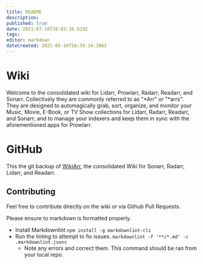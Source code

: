 ```yaml
---
title: README
description: 
published: true
date: 2021-07-10T16:03:16.819Z
tags: 
editor: markdown
dateCreated: 2021-05-16T16:59:34.386Z
---
```


# Wiki

Welcome to the consolidated wiki for Lidarr, Prowlarr, Radarr, Readarr, and Sonarr. Collectively they are commonly referred to as "*Arr" or "*arrs". They are designed to automagically grab, sort, organize, and monitor your Music, Movie, E-Book, or TV Show collections for Lidarr, Radarr, Readarr, and Sonarr; and to manage your indexers and keep them in sync with the aforementioned apps for Prowlarr.

# GitHub

This the git backup of [WikiArr](https://wikijs.servarr.com/), the consolidated Wiki for Sonarr, Radarr, Lidarr, and Readarr.

## Contributing

Feel free to contribute directly on the wiki or via Github Pull Requests.

Please ensure to markdown is formatted properly.

- Install Markdownlint `npm install -g markdownlint-cli`
- Run the linting to attempt to fix issues. `markdownlint -f '**/*.md' -c .markdownlint.jsonc`
  - Note any errors and correct them.  This command should be ran from your local repo.
